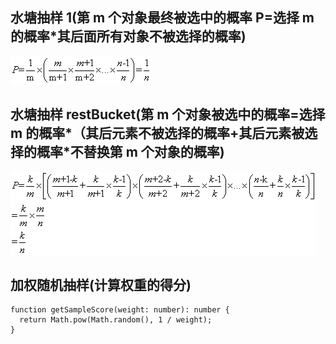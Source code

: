 ## 水塘抽样 1(第 m 个对象最终被选中的概率 P=选择 m 的概率\*其后面所有对象不被选择的概率)

![公示](水塘抽样1.png)

## 水塘抽样 restBucket(第 m 个对象被选中的概率=选择 m 的概率*（其后元素不被选择的概率+其后元素被选择的概率*不替换第 m 个对象的概率)

![公式](水塘抽样k.png)

## 加权随机抽样(计算权重的得分)

```
function getSampleScore(weight: number): number {
  return Math.pow(Math.random(), 1 / weight);
}
```
